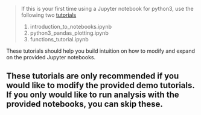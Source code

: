 > If this is your first time using a Jupyter notebook for python3, use the following two [tutorials](../../tutorials)
> 1. introduction_to_notebooks.ipynb
> 2. python3_pandas_plotting.ipynb
> 3. functions_tutorial.ipynb 

These tutorials should help you build intuition on how to modify and expand
on the provided Jupyter notebooks.

## These tutorials are only recommended if you would like to modify the provided demo tutorials. If you only would like to run analysis with the provided notebooks, you can skip these.